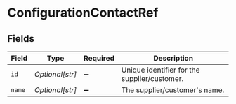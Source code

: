 # ConfigurationContactRef


## Fields

| Field                                        | Type                                         | Required                                     | Description                                  |
| -------------------------------------------- | -------------------------------------------- | -------------------------------------------- | -------------------------------------------- |
| `id`                                         | *Optional[str]*                              | :heavy_minus_sign:                           | Unique identifier for the supplier/customer. |
| `name`                                       | *Optional[str]*                              | :heavy_minus_sign:                           | The supplier/customer's name.                |